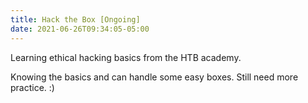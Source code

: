 ```yaml
---
title: Hack the Box [Ongoing]
date: 2021-06-26T09:34:05-05:00
---
```

Learning ethical hacking basics from the HTB academy.

Knowing the basics and can handle some easy boxes. Still need more practice. :)
